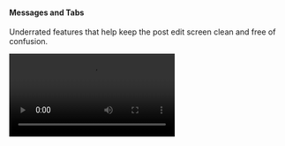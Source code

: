 #### Messages and Tabs

Underrated features that help keep the post edit screen clean and free of confusion.

<video data-autoplay src="vid/tabs-and-messages.mov" />